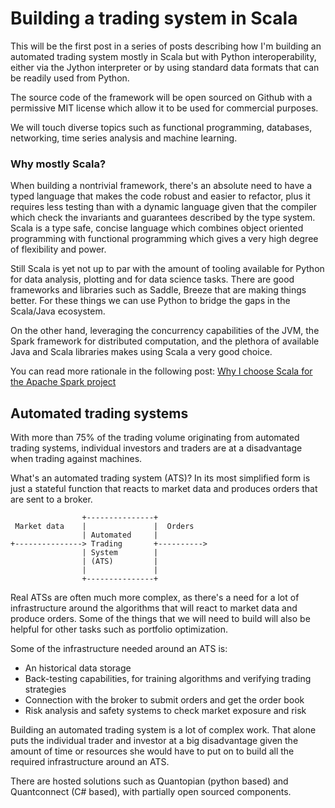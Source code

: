 # Building a trading system in Scala

This will be the first post in a series of posts describing how I'm building an automated trading system mostly in Scala but with Python interoperability, either via the Jython interpreter or by using standard data formats that can be readily used from Python.

The source code of the framework will be open sourced on Github with a permissive MIT license which allow it to be used for commercial purposes.

We will touch diverse topics such as functional programming, databases, networking, time series analysis and machine learning.

### Why mostly Scala?

When building a nontrivial framework, there's an absolute need to have a typed language that makes the code robust and easier to refactor, plus it requires less testing than with a dynamic language given that the compiler which check the invariants and guarantees described by the type system. Scala is a type safe, concise language which combines object oriented programming with functional programming which gives a very high degree of flexibility and power.

Still Scala is yet not up to par with the amount of tooling available for Python for data analysis, plotting and for data science tasks. There are good frameworks and libraries such as Saddle, Breeze that are making things better. For these things we can use Python to bridge the gaps in the Scala/Java ecosystem.

On the other hand, leveraging the concurrency capabilities of the JVM, the Spark framework for distributed computation, and the plethora of available Java and Scala libraries makes using Scala a very good choice.

You can read more rationale in the following post: [Why I choose Scala for the Apache Spark
project](https://www.linkedin.com/pulse/why-i-choose-scala-apache-spark-project-lan-jiang)


## Automated trading systems

With more than 75% of the trading volume originating from automated trading systems, individual
investors and traders are at a disadvantage when trading against machines.


What's an automated trading system (ATS)?
In its most simplified form is just a stateful function that reacts to market data and produces orders that are sent to a broker.


```
                +---------------+
 Market data    |               |  Orders
                | Automated     |
+---------------> Trading       +---------->
                | System        |
                | (ATS)         |
                |               |
                +---------------+
```

Real ATSs are often much more complex, as there's a need for a lot of infrastructure around the algorithms that will react to market data and produce orders. Some of the things that we will need to build will also be helpful for other tasks such as portfolio optimization.

Some of the infrastructure needed around an ATS is:

* An historical data storage
* Back-testing capabilities, for training algorithms and verifying trading strategies
* Connection with the broker to submit orders and get the order book
* Risk analysis and safety systems to check market exposure and risk


Building an automated trading system is a lot of complex work. That alone puts the individual trader and investor at a big disadvantage given the amount of time or resources she would have to put on to build all the required infrastructure around an ATS.

There are hosted solutions such as Quantopian (python based) and Quantconnect (C# based), with partially open sourced components.

